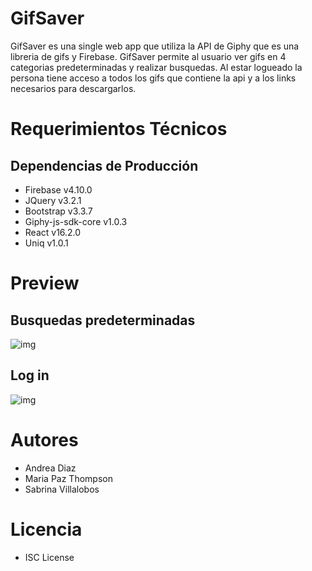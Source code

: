 # GifSaver

GifSaver es una single web app que utiliza la API de Giphy que es una libreria de gifs y Firebase. GifSaver permite al usuario ver gifs en 4 categorias predeterminadas y realizar busquedas. Al estar logueado la persona tiene acceso a todos los gifs que contiene la api y a los links necesarios para descargarlos. 

# Requerimientos Técnicos

## Dependencias de Producción
* Firebase v4.10.0
* JQuery v3.2.1
* Bootstrap v3.3.7
* Giphy-js-sdk-core v1.0.3
* React v16.2.0
* Uniq v1.0.1

# Preview

## Busquedas predeterminadas

![img](https://image.ibb.co/n16AdH/home.png)

## Log in

![img](https://image.ibb.co/jTwSax/login.png)

# Autores

* Andrea Diaz
* Maria Paz Thompson
* Sabrina Villalobos

# Licencia

* ISC License
